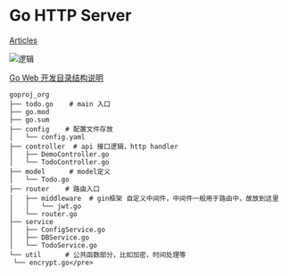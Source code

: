 # Go HTTP Server

[Articles](https://learnku.com/articles/400871212345)


![逻辑](https://cdn.learnku.com/uploads/images/202001/27/6964/kZ1Hmwtb14.png)

[Go Web 开发目录结构说明](https://studygolang.com/articles/32333)

```
goproj_org
├── todo.go    # main 入口
├── go.mod
├── go.sum
├── config    # 配置文件存放
│   └── config.yaml
├── controller  # api 接口逻辑，http handler
│   ├── DemoController.go
│   └── TodoController.go
├── model      # model定义
│   └── Todo.go
├── router    # 路由入口
│   ├── middleware  # gin框架 自定义中间件，中间件一般用于路由中，故放到这里
│   │   └── jwt.go
│   └── router.go
├── service 
│   ├── ConfigService.go
│   ├── DBService.go
│   └── TodoService.go
└── util      # 公共函数部分，比如加密，时间处理等
 └── encrypt.go</pre>
```